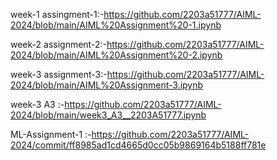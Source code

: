 week-1 assingment-1:-https://github.com/2203a51777/AIML-2024/blob/main/AIML%20Assignment%20-1.ipynb

week-2 assignment-2:-https://github.com/2203a51777/AIML-2024/blob/main/AIML%20Assignment%20-2.ipynb

week-3 assignment-3:-https://github.com/2203a51777/AIML-2024/blob/main/AIML%20Assignment-3.ipynb

week-3 A3 :-https://github.com/2203a51777/AIML-2024/blob/main/week3_A3__2203A51777.ipynb

ML-Assignment-1 :-https://github.com/2203a51777/AIML-2024/commit/ff8985ad1cd4665d0cc05b9869164b5188ff781e

